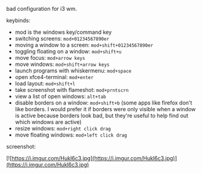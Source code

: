 bad configuration for i3 wm.

keybinds:

- mod is the windows key/command key
- switching screens: `mod+01234567890er`
- moving a window to a screen: `mod+shift+01234567890er`
- toggling floating on a window: `mod+shift+u`
- move focus: `mod+arrow keys`
- move windows: `mod+shift+arrow keys`
- launch programs with whiskermenu: `mod+space`
- open xfce4-terminal: `mod+enter`
- load layout: `mod+shift+l`
- take screenshot with flameshot: `mod+prntscrn`
- view a list of open windows: `alt+tab`
- disable borders on a window: `mod+shift+b` (some apps like firefox don't like borders. I would prefer it if borders were only visible when a window is active because borders look bad, but they're useful to help find out which windows are active)
- resize windows: `mod+right click drag`
- move floating windows: `mod+left click drag`

screenshot:

[![https://i.imgur.com/Hukl6c3.jpg](https://i.imgur.com/Hukl6c3.jpg)](https://i.imgur.com/Hukl6c3.jpg)
